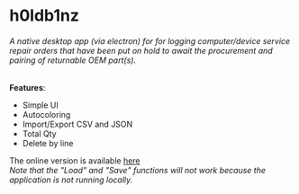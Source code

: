 # h0ldb1nz

###### A native desktop app (via electron) for for logging computer/device service repair orders that have been put on hold to await the procurement and pairing of returnable OEM part(s).

**Features**:
* Simple UI
* Autocoloring
* Import/Export CSV and JSON
* Total Qty
* Delete by line

The online version is available [here](https://johntg96.github.io/h0ldb1nz/)  
_Note that the "Load" and "Save" functions will not work because the application is not running locally._  
